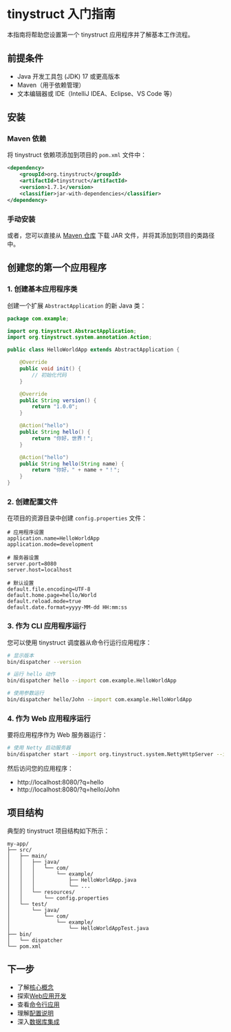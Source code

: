 # tinystruct 入门指南

本指南将帮助您设置第一个 tinystruct 应用程序并了解基本工作流程。

## 前提条件

- Java 开发工具包 (JDK) 17 或更高版本
- Maven（用于依赖管理）
- 文本编辑器或 IDE（IntelliJ IDEA、Eclipse、VS Code 等）

## 安装

### Maven 依赖

将 tinystruct 依赖项添加到项目的 `pom.xml` 文件中：

```xml
<dependency>
    <groupId>org.tinystruct</groupId>
    <artifactId>tinystruct</artifactId>
    <version>1.7.1</version>
    <classifier>jar-with-dependencies</classifier>
</dependency>
```

### 手动安装

或者，您可以直接从 [Maven 仓库](https://mvnrepository.com/artifact/org.tinystruct/tinystruct) 下载 JAR 文件，并将其添加到项目的类路径中。

## 创建您的第一个应用程序

### 1. 创建基本应用程序类

创建一个扩展 `AbstractApplication` 的新 Java 类：

```java
package com.example;

import org.tinystruct.AbstractApplication;
import org.tinystruct.system.annotation.Action;

public class HelloWorldApp extends AbstractApplication {

    @Override
    public void init() {
        // 初始化代码
    }

    @Override
    public String version() {
        return "1.0.0";
    }

    @Action("hello")
    public String hello() {
        return "你好，世界！";
    }

    @Action("hello")
    public String hello(String name) {
        return "你好，" + name + "！";
    }
}
```

### 2. 创建配置文件

在项目的资源目录中创建 `config.properties` 文件：

```properties
# 应用程序设置
application.name=HelloWorldApp
application.mode=development

# 服务器设置
server.port=8080
server.host=localhost

# 默认设置
default.file.encoding=UTF-8
default.home.page=hello/World
default.reload.mode=true
default.date.format=yyyy-MM-dd HH:mm:ss
```

### 3. 作为 CLI 应用程序运行

您可以使用 tinystruct 调度器从命令行运行应用程序：

```bash
# 显示版本
bin/dispatcher --version

# 运行 hello 动作
bin/dispatcher hello --import com.example.HelloWorldApp

# 使用参数运行
bin/dispatcher hello/John --import com.example.HelloWorldApp
```

### 4. 作为 Web 应用程序运行

要将应用程序作为 Web 服务器运行：

```bash
# 使用 Netty 启动服务器
bin/dispatcher start --import org.tinystruct.system.NettyHttpServer --import com.example.HelloWorldApp
```

然后访问您的应用程序：
- http://localhost:8080/?q=hello
- http://localhost:8080/?q=hello/John

## 项目结构

典型的 tinystruct 项目结构如下所示：

```
my-app/
├── src/
│   ├── main/
│   │   ├── java/
│   │   │   └── com/
│   │   │       └── example/
│   │   │           ├── HelloWorldApp.java
│   │   │           └── ...
│   │   └── resources/
│   │       └── config.properties
│   └── test/
│       └── java/
│           └── com/
│               └── example/
│                   └── HelloWorldAppTest.java
├── bin/
│   └── dispatcher
└── pom.xml
```

## 下一步

- 了解[核心概念](core-concepts.md)
- 探索[Web应用开发](web-applications.md)
- 查看[命令行应用](cli-applications.md)
- 理解[配置说明](configuration.md)
- 深入[数据库集成](database.md)
